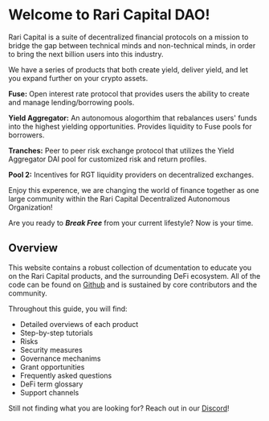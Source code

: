 # Welcome to Rari Capital DAO!

Rari Capital is a suite of decentralized financial protocols on a mission to bridge the gap between technical minds and non-technical minds, in order to bring the next billion users into this industry.

We have a series of products that both create yield, deliver yield, and let you expand further on your crypto assets.

**Fuse:** Open interest rate protocol that provides users the ability to create and manage lending/borrowing pools.

**Yield Aggregator:** An autonomous alogorthim that rebalances users' funds into the highest yielding opportunities. Provides liquidity to Fuse pools for borrowers.

**Tranches:** Peer to peer risk exchange protocol that utilizes the Yield Aggregator DAI pool for customized risk and return profiles.

**Pool 2:** Incentives for RGT liquidity providers on decentralized exchanges.

Enjoy this experence, we are changing the world of finance together as one large community within the Rari Capital Decentralized Autonomous Organization!

Are you ready to ***Break Free*** from your current lifestyle? Now is your time.

## Overview

This website contains a robust collection of dcumentation to educate you on the Rari Capital products, and the surrounding DeFi ecosystem. All of the code can be found on [Github](Github.com/raricapital) and is sustained by core contributors and the community.  

Throughout this guide, you will find:

- Detailed overviews of each product
- Step-by-step tutorials
- Risks
- Security measures
- Governance mechanims  
- Grant opportunities 
- Frequently asked questions 
- DeFi term glossary
- Support channels

Still not finding what you are looking for? Reach out in our [Discord](Discord.comjhfjjsdjfjsvdkakak)!








